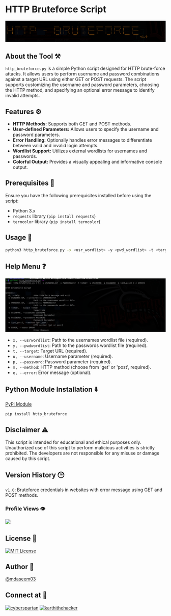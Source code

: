 # HTTP Bruteforce Script

<div align="center">
<img src="https://github.com/mdaseem03/http_bruteforce/blob/main/img/app-screenshot.png">
</div>

## About the Tool ⚒️

`http_bruteforce.py` is a simple Python script designed for HTTP brute-force attacks. It allows users to perform username and password combinations against a target URL using either GET or POST requests. The script supports customizing the username and password parameters, choosing the HTTP method, and specifying an optional error message to identify invalid attempts.

## Features ⚙️

- **HTTP Methods:** Supports both GET and POST methods.
- **User-defined Parameters:** Allows users to specify the username and password parameters.
- **Error Handling:** Optionally handles error messages to differentiate between valid and invalid login attempts.
- **Wordlist Support:** Utilizes external wordlists for usernames and passwords.
- **Colorful Output:** Provides a visually appealing and informative console output.

## Prerequisites 🧩

Ensure you have the following prerequisites installed before using the script:

- Python 3.x
- `requests` library (`pip install requests`)
- `termcolor` library (`pip install termcolor`)

## Usage 🚀

```bash
python3 http_bruteforce.py -x <usr_wordlist> -y <pwd_wordlist> -t <target_url> -u <username_param> -p <password_param> -m <http_method> [-e <error_message>]
```

## Help Menu ❓
![Help Message](https://github.com/mdaseem03/http_bruteforce/blob/main/img/help.png)
- `x, --usrwordlist`: Path to the usernames wordlist file (required).
- `y, --pwdwordlist`: Path to the passwords wordlist file (required).
- `t, --target`: Target URL (required).
- `u, --username`: Username parameter (required).
- `p, --password`: Password parameter (required).
- `m, --method`: HTTP method (choose from 'get' or 'post', required).
- `e, --error`: Error message (optional).

## Python Module Installation ⬇️
[PyPi Module](https://pypi.org/project/http-bruteforce/1.0/)
```bash
pip install http_bruteforce
```

## Disclaimer ⚠️
This script is intended for educational and ethical purposes only. Unauthorized use of this script to perform malicious activities is strictly prohibited. The developers are not responsible for any misuse or damage caused by this script.

## Version History 🕒
`v1.0`: Bruteforce credentials in websites with error message using GET and POST methods.

### Profile Views 👁️
![](https://komarev.com/ghpvc/?username=mdaseem03&color=lightgrey&style=flat-square&label=VIEWS+COUNT)

## License 🪪
[![MIT License](https://img.shields.io/badge/License-MIT-green.svg)](https://choosealicense.com/licenses/mit/)

## Author 👤
[@mdaseem03](https://github.com/mdaseem03)

## Connect at 💬
<a href="https://www.linkedin.com/in/mohammed-aseem%F0%9F%8E%96-11baa6217/" target="blank"><img align="center" src="https://raw.githubusercontent.com/rahuldkjain/github-profile-readme-generator/master/src/images/icons/Social/linked-in-alt.svg" alt="cyberspartan" height="30" width="40" /></a>
<a href="https://www.instagram.com/mdaseem_03" target="blank"><img align="center" src="https://raw.githubusercontent.com/rahuldkjain/github-profile-readme-generator/master/src/images/icons/Social/instagram.svg" alt="karthithehacker" height="30" width="40" /></a>
